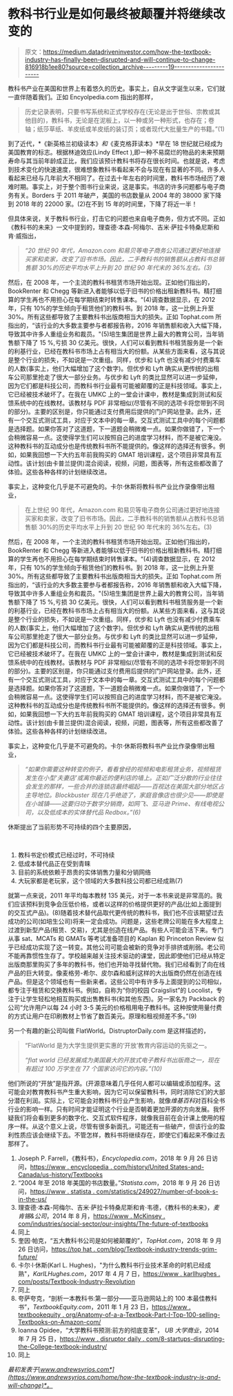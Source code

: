 # 教科书行业是如何最终被颠覆并将继续改变的

> 原文：<https://medium.datadriveninvestor.com/how-the-textbook-industry-has-finally-been-disrupted-and-will-continue-to-change-816918b1ee80?source=collection_archive---------19----------------------->

教科书产业在美国和世界上有着悠久的历史。事实上，自从文字诞生以来，它们就一直伴随着我们。正如 Encyolpedia.com 指出的那样，

> 历史记录表明，只要书写系统和正式学校存在(无论是出于世俗、宗教或其他目的)，教科书，无论是在泥板上，以一种或另一种形式，也存在；卷轴；纸莎草纸、羊皮纸或羊皮纸的装订页；或者现代大批量生产的书籍。”(1)

到了近代，*《新英格兰初级读本》*和*《麦克格菲读本》*早在 18 世纪就已经成为美国教育的标志。根据林迪效应(Lindy Effect ),即一种不易腐烂的物品的未来预期寿命与其当前年龄成正比，我们应该预计教科书将存在很长时间。也就是说，考虑到技术变化的快速速度，很难想象教科书看起来不会与现在有显著的不同。许多人看起来已经与几年前大不相同了。在过去十年左右的时间里，教科书市场经历了艰难时期。事实上，对于整个图书行业来说，这是事实。书店的许多问题都与电子商务有关。Borders 于 2011 年破产，美国的书店数量从 2004 年的 38000 家下降到 2018 年的 22000 家。(2)在不到 15 年的时间里，下降了将近一半！

但具体来说，关于教科书行业，打击它的问题也来自电子商务，但方式不同。正如《教科书的未来》一文中提到的，理查德·本森-阿梅尔、吉米·萨拉卡特桑尼斯和肯·威指出，

> *“20 世纪 90 年代，Amazon.com 和易贝等电子商务公司通过更好地连接买家和卖家，改变了旧书市场。因此，二手教科书的销售额从占教科书总销售额 30%的历史平均水平上升到 20 世纪 90 年代末的 36%左右。(3)*

然后，在 2008 年，一个主流的教科书租赁市场开始出现。正如他们指出的，BookRenter 和 Chegg 等新进入者能够以低于旧书的价格出租新教科书。精打细算的学生再也不用担心在每学期结束时转售课本。“(4)调查数据显示，在 2012 年，只有 10%的学生倾向于租赁他们的教科书。到 2018 年，这一比例上升至 30%。所有这些都导致了主要教科书出版商相当大的损失。正如 Tophat.com 所指出的，“该行业的大多数主要参与者都报告称，2016 年销售额和收入大幅下降，导致其中许多人重组业务和裁员。"(5)培生集团是世界上最大的教育公司，当年销售额下降了 15 %,亏损 30 亿美元。很快，人们可以看到教科书租赁服务是一个新的利基行业，已经在教科书市场上占有相当大的份额。从某些方面来看，这与其说是整个行业的损失，不如说是一次重组。同样，优步和 Lyft 也没有减少付费乘车的人数(事实上，他们大幅增加了这个数字)。但优步和 Lyft 确实从更传统的出租车公司那里抢走了很大一部分业务。与优步和 Lyft 的类比显然可以进一步延伸，因为它们都是科技公司，而教科书行业最有可能被颠覆的正是科技领域。事实上，它已经被技术破坏了。在我在 UMKC 上的一堂会计课中，教材是集成到测试和反馈系统中的在线教材。该教材与 PDF 非常相似(尽管有不同的选项卡将您带到不同的部分)。主要的区别是，你只能通过支付费用后提供的门户网站登录。此外，还有一个交互式测试工具，对应于文本中的每一章。交互式测试工具中的每个问题都是选择题。如果你答对了这道题，下一道题会稍微难一点。如果你做错了，下一个会稍微容易一点。这使得学生们可以按照自己的进度学习材料，而不是被它淹没。这种教科书的互动成分也是传统教科书所不能提供的。像这样的选择还有很多。例如，如果我回想一下大约五年前我购买的 GMAT 培训课程，这个项目非常具有互动性。该计划(由卡普兰提供)混合阅读，视频，问题，图表等，所有这些都改善了体验。这些各种各样的计划继续改进。

事实上，这种变化几乎是不可避免的。卡尔·休斯将教科书产业比作录像带出租业，

> 在上世纪 90 年代，Amazon.com 和易贝等电子商务公司通过更好地连接买家和卖家，改变了旧书市场。因此，二手教科书的销售额从占教科书总销售额 30%的历史平均水平上升到 20 世纪 90 年代末的 36%左右。(3)

然后，在 2008 年，一个主流的教科书租赁市场开始出现。正如他们指出的，BookRenter 和 Chegg 等新进入者能够以低于旧书的价格出租新教科书。精打细算的学生再也不用担心在每学期结束时转售课本。“(4)调查数据显示，在 2012 年，只有 10%的学生倾向于租赁他们的教科书。到 2018 年，这一比例上升至 30%。所有这些都导致了主要教科书出版商相当大的损失。正如 Tophat.com 所指出的，“该行业的大多数主要参与者都报告称，2016 年销售额和收入大幅下降，导致其中许多人重组业务和裁员。"(5)培生集团是世界上最大的教育公司，当年销售额下降了 15 %,亏损 30 亿美元。很快，人们可以看到教科书租赁服务是一个新的利基行业，已经在教科书市场上占有相当大的份额。从某些方面来看，这与其说是整个行业的损失，不如说是一次重组。同样，优步和 Lyft 也没有减少付费乘车的人数(事实上，他们大幅增加了这个数字)。但优步和 Lyft 确实从更传统的出租车公司那里抢走了很大一部分业务。与优步和 Lyft 的类比显然可以进一步延伸，因为它们都是科技公司，而教科书行业最有可能被颠覆的正是科技领域。事实上，它已经被技术破坏了。在我在 UMKC 上的一堂会计课中，教材是集成到测试和反馈系统中的在线教材。该教材与 PDF 非常相似(尽管有不同的选项卡将您带到不同的部分)。主要的区别是，你只能通过支付费用后提供的门户网站登录。此外，还有一个交互式测试工具，对应于文本中的每一章。交互式测试工具中的每个问题都是选择题。如果你答对了这道题，下一道题会稍微难一点。如果你做错了，下一个会稍微容易一点。这使得学生们可以按照自己的进度学习材料，而不是被它淹没。这种教科书的互动成分也是传统教科书所不能提供的。像这样的选择还有很多。例如，如果我回想一下大约五年前我购买的 GMAT 培训课程，这个项目非常具有互动性。该计划(由卡普兰提供)混合阅读，视频，问题，图表等，所有这些都改善了体验。这些各种各样的计划继续改进。

事实上，这种变化几乎是不可避免的。卡尔·休斯将教科书产业比作录像带出租业，

> *“如果你需要这种转变的例子，看看曾经的视频和电影租赁业务，视频租赁发生在小型‘夫妻店’或离你最近的便利店的墙上。正如广泛分散的行业往往会发生的那样，一些合并的连锁店最终崛起——百视达在美国大部分地区占主导地位。Blockbuster 现在几乎绝迹了，家庭音像店也很少见——即使是在小城镇——这要归功于数字分销商，如网飞、亚马逊 Prime、有线电视公司，以及低成本的实体替代品 Redbox。”(6)*

休斯提出了当前形势不可持续的四个主要原因，

​

1.  教科书定价模式已经过时，不可持续
2.  低成本替代品正在受到青睐
3.  目前的系统依赖于昂贵的实体销售力量和分销网络
4.  大玩家都是老玩家，这个领域的大多数科技公司都已经成熟(7)

就第一点来说，2011 年平均每本教材 135 美元，对于一本书来说是非常高的。我们应该预料到竞争会压低价格，或者以这样的价格提供更好的产品(比如上面提到的交互式产品)。(8)随着技术替代品取代更传统的教科书，我们也不应该期望过去成功的公司(如培生公司)将来一定会成功。问题是，这些老牌公司能在多大程度上过渡到新型产品(租赁、交易)，尤其是创造在线产品。有些人可能会活下来。专门从事 sat、MCATs 和 GMATs 等考试准备项目的 Kaplan 和 Princeton Review 似乎已经成功实现了这一转变。其他公司可能会被新的竞争对手排挤或削弱。老公司不能再靠惯性生存了。学校越来越关注技术驱动的课堂，因此即使他们已经从特定出版商那里购买了多年的教科书，他们也开始寻找替代物。我们已经看到了向在线产品的巨大转变。像麦格劳-希尔、皮尔森和威利这样的大出版商仍然在创造在线产品。但是这个领域也有一些新来者。这些公司中有许多与上面提到的公司相似，都专注于租赁和交换教科书。例如，自称为“你的校园 Craigslist”的 Locolist，专注于让学生轻松地相互购买或出售教科书(和其他东西)。另一家名为 Packback 的公司“允许用户以每 24 小时 3-5 美元的价格租用电子教科书。这种按使用量付费的方式让用户在印刷教材上节省了数百美元。原理和租视频差不多。”(9)

另一个有趣的新公司叫做 FlatWorld。DistruptorDaily.com 是这样描述的，

> “FlatWorld 是为大学生提供更实惠的‘开放’教育内容运动的先驱之一。
> 
> *“flat world 已经发展成为美国最大的开放式电子教科书出版商之一，现在有超过 100 万学生在 77 个国家访问它的内容。”(10)*

他们所说的“开放”是指开源。(开源意味着几乎任何人都可以编辑或添加程序。这可能会对教育教科书产生重大影响，因为它可以保留教科书，同时消除它们的大部分潜在利润。实际上，它可能会对教科书行业产生影响，就像*维基百科*对百科全书行业的影响一样。只有时间才能证明这个行业是否朝着更加开源的方向发展。我怀疑我们将会看到更多的数字化、交互式软件程序，就像我目前在会计课上使用的程序一样。从这个意义上说，尽管有很多新面孔，可能还有一些破产，但该行业的盈利性质应该会继续下去。不管怎样，教科书将继续存在，即使它们看起来不像过去那样了。

1.  Joseph P. Farrell，《教科书》，*Encyclopedia.com*，2018 年 9 月 26 日访问，[https://www . encyclopedia . com/history/United States-and-Canada/us-history/Textbooks](https://www.encyclopedia.com/history/united-states-and-canada/us-history/textbooks)
2.  “2004 年至 2018 年美国的书店数量。”*Statista.com*，2018 年 9 月 26 日访问，[https://www . statista . com/statistics/249027/number-of-book-s-in-the-us/](https://www.statista.com/statistics/249027/number-of-bookstores-in-the-us/)
3.  理查德·本森-阿梅尔、吉米·萨拉卡特桑尼斯和肯·韦德，《教科书的未来》，*麦肯锡&公司*，2014 年 8 月，[https://www . McKinsey . com/industries/social-sector/our-insights/The-future-of-textbooks](https://www.mckinsey.com/industries/social-sector/our-insights/the-future-of-textbooks)
4.  同上
5.  奎因·帕克，“五大教科书公司是如何被颠覆的”，*TopHat.com*，2018 年 9 月 26 日访问，[https://top hat . com/blog/Textbook-industry-trends-grim-future/](https://tophat.com/blog/textbook-industry-trends-grim-future/)
6.  卡尔·l·休斯(Karl L. Hughes)，"为什么教科书行业技术革命的时机已经成熟"，*KarlLHughes.com*，2017 年 4 月 7 日，[https://www . karllhughes . com/posts/Textbook-Industry-Revolution](https://www.karllhughes.com/posts/textbook-industry-revolution)
7.  同上
8.  夸萨夸克，“剖析一本教科书:第一部分——亚马逊网站上的 100 本最佳教科书”，*TextbookEquity.com*，2011 年 1 月 23 日，[https://www . textbookequity . org/Anatomy-of-a-a-Textbook-Part-I-Top-100-selling-Textbooks-on-Amazon-com/](https://www.textbookequity.org/anatomy-of-a-textbook-part-i-top-100-selling-textbooks-on-amazon-com/)
9.  Ioanna Opidee，“大学教科书预测:前方的彻底变革”， *UB 大学商业*，2014 年 7 月 25 日，[https://www . disruptor daily . com/8-startups-disrupting-the-College-textbook-industry/](https://www.disruptordaily.com/8-startups-disrupting-the-college-textbook-industry/)
10.  同上

*最初发表于*[*www.andrewsyrios.com*](https://www.andrewsyrios.com/home/how-the-textbook-industry-is-and-will-change)*。*